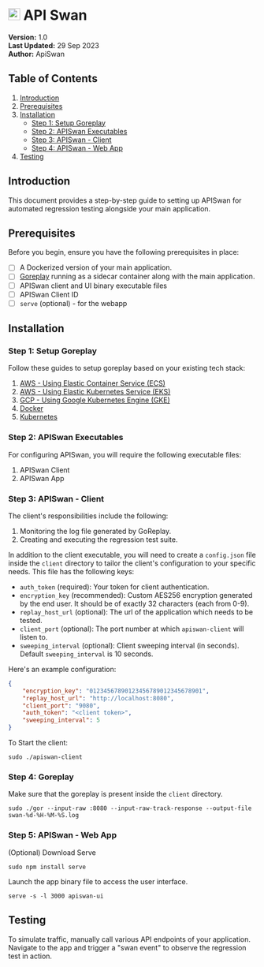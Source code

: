 # <img src="https://github.com/apiswan/documentation/assets/138169260/aeb58b96-56d7-4c99-b0d2-46eb54bdfa49" width="24"> API Swan 


**Version:** 1.0  
**Last Updated:** 29 Sep 2023  
**Author:** ApiSwan

## Table of Contents

1. [Introduction](#introduction)
2. [Prerequisites](#prerequisites)
3. [Installation](#installation)
   - [Step 1: Setup Goreplay](#step-1-setup-goreplay)
   - [Step 2: APISwan Executables](#step-2-apiswan-executables)
   - [Step 3: APISwan - Client](#step-3-apiswan---client)
   - [Step 4: APISwan - Web App](#step-4-apiswan---app)
4. [Testing](#testing)

## Introduction

This document provides a step-by-step guide to setting up APISwan for automated regression testing alongside your main application.

## Prerequisites

Before you begin, ensure you have the following prerequisites in place:

- [ ] A Dockerized version of your main application.
- [ ] [Goreplay](https://github.com/buger/goreplay) running as a sidecar container along with the main application.
- [ ] APISwan client and UI binary executable files
- [ ] APISwan Client ID
- [ ] `serve` (optional) - for the webapp

## Installation
### Step 1: Setup Goreplay
Follow these guides to setup goreplay based on your existing tech stack:
1. [AWS - Using Elastic Container Service (ECS)](goreplay-ecs.md)
2. [AWS - Using Elastic Kubernetes Service (EKS)](goreplay-eks.md)
3. [GCP - Using Google Kubernetes Engine (GKE)](goreplay-gke.md)
4. [Docker](goreplay-docker.md)
5. [Kubernetes](goreplay-kubernetes.md)

### Step 2: APISwan Executables
For configuring APISwan, you will require the following executable files:
1. APISwan Client
2. APISwan App

### Step 3: APISwan - Client
The client's responsibilities include the following:
1. Monitoring the log file generated by GoReplay.
2. Creating and executing the regression test suite.

In addition to the client executable, you will need to create a `config.json` file inside the `client` directory to tailor the client's configuration to your specific needs. This file has the following keys:
- `auth_token` (required): Your token for client authentication.
- `encryption_key` (recommended): Custom AES256 encryption generated by the end user. It should be of exactly 32 characters (each from 0-9).
- `replay_host_url` (optional): The url of the application which needs to be tested.
- `client_port` (optional): The port number at which `apiswan-client` will listen to.
- `sweeping_interval` (optional): Client sweeping interval (in seconds). Default `sweeping_interval` is 10 seconds.


Here's an example configuration:
```json
{
    "encryption_key": "01234567890123456789012345678901",
    "replay_host_url": "http://localhost:8080",
    "client_port": "9080",
    "auth_token": "<client token>",
    "sweeping_interval": 5
}
```

To Start the client:
```
sudo ./apiswan-client
```


### Step 4: Goreplay
Make sure that the goreplay is present inside the `client` directory.

```
sudo ./gor --input-raw :8080 --input-raw-track-response --output-file swan-%d-%H-%M-%S.log
```

### Step 5: APISwan - Web App

(Optional) Download Serve
```
sudo npm install serve
```

Launch the app binary file to access the user interface.
```
serve -s -l 3000 apiswan-ui
```

## Testing

To simulate traffic, manually call various API endpoints of your application. Navigate to the app and trigger a "swan event" to observe the regression test in action.
